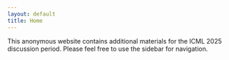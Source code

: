 ```yaml
---
layout: default
title: Home
---
```

This anonymous website contains additional materials for the ICML 2025 discussion period. Please feel free to use the sidebar for navigation.